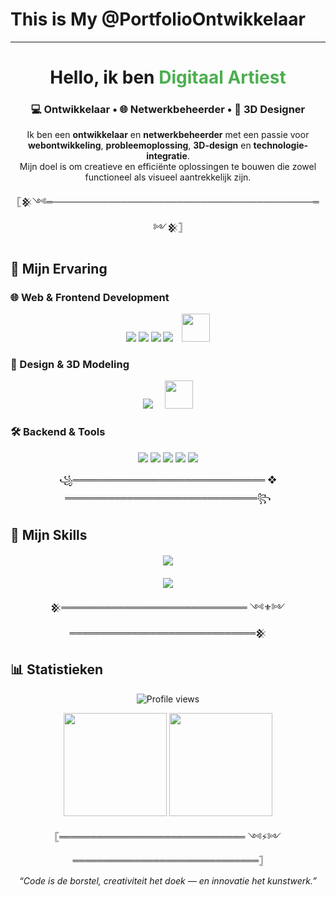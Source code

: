 #  This is My @PortfolioOntwikkelaar
---

##

<h1 align="center">Hello, ik ben <span style="color:#4CAF50;">Digitaal Artiest</span></h1>
<h3 align="center">💻 Ontwikkelaar • 🌐 Netwerkbeheerder • 🎨 3D Designer</h3>

<p align="center">
Ik ben een <b>ontwikkelaar</b> en <b>netwerkbeheerder</b> met een passie voor 
<b>webontwikkeling</b>, <b>probleemoplossing</b>, <b>3D-design</b> en 
<b>technologie-integratie</b>.<br>
Mijn doel is om creatieve en efficiënte oplossingen te bouwen die zowel 
functioneel als visueel aantrekkelijk zijn.
</p>

<p align="center">𓊈𒆜༺═──────────────────────────────────────────═༻𒆜𓊉</p>

## 🚀 **Mijn Ervaring**

### 🌐 Web & Frontend Development
<p align="center">
  <img src="https://img.shields.io/badge/-HTML5-E34F26?style=for-the-badge&logo=html5&logoColor=white" />
  <img src="https://img.shields.io/badge/-CSS3-1572B6?style=for-the-badge&logo=css3&logoColor=white" />
  <img src="https://img.shields.io/badge/-JavaScript-F7DF1E?style=for-the-badge&logo=javascript&logoColor=black" />
  <img src="https://img.shields.io/badge/-Next.js-000000?style=for-the-badge&logo=next.js&logoColor=white" />
  <img src="http://forumavatars.ru/img/avatars/001b/d6/60/2-1678547276.gif" width="45" height="45" style="margin-left:10px;" />
</p>

### 🎨 Design & 3D Modeling
<p align="center">
  <img src="https://img.shields.io/badge/-Blender-F5792A?style=for-the-badge&logo=blender&logoColor=white" />
  <img src="https://timothyegans.com/Images/icons8-figma.gif" width="45" height="45" style="margin-left:15px;" />
</p>

### 🛠️ Backend & Tools
<p align="center">
  <img src="https://img.shields.io/badge/-Node.js-339933?style=for-the-badge&logo=node.js&logoColor=white" />
  <img src="https://img.shields.io/badge/-MongoDB-47A248?style=for-the-badge&logo=mongodb&logoColor=white" />
  <img src="https://img.shields.io/badge/-MySQL-4479A1?style=for-the-badge&logo=mysql&logoColor=white" />
  <img src="https://img.shields.io/badge/-FastAPI-009688?style=for-the-badge&logo=fastapi&logoColor=white" />
  <img src="https://img.shields.io/badge/-SQLite-07405E?style=for-the-badge&logo=sqlite&logoColor=white" />
</p>

<p align="center">꧁═══════════════════════════════ ❖ ═══════════════════════════════꧂</p>

## 🧠 **Mijn Skills**

<p align="center" style="margin: 20px 0;">
  <a href="https://skillicons.dev">
    <img src="https://skillicons.dev/icons?i=nodejs,react,atom,blender,go,graphql,nestjs,py,sass,vite,gatsby,mongodb,wordpress,mysql,nextjs,vue,webpack,p5js,tailwind,threejs,ts,fastapi,figma,laravel,linux,windows&theme=light" />
  </a>
</p>

<p align="center">
  <img src="https://img.shields.io/badge/Cisco_Networking-CCNA-red?style=for-the-badge&logo=cisco&logoColor=white" />
</p>

<p align="center">𒆜══════════════════════════════ ༺⚜️༻ ══════════════════════════════𒆜</p>

## 📊 **Statistieken**

<p align="center">
  <img src="https://komarev.com/ghpvc/?username=PortfolioOntwikkelaar&color=blueviolet&style=for-the-badge" alt="Profile views" />
</p>

<p align="center">
  <img src="https://github-readme-stats.vercel.app/api?username=PortfolioOntwikkelaar&show_icons=true&theme=tokyonight&hide_border=true" height="165"/>
  <img src="https://github-readme-stats.vercel.app/api/top-langs/?username=PortfolioOntwikkelaar&layout=compact&theme=tokyonight&hide_border=true" height="165"/>
</p>

<p align="center">𓊈══════════════════════════════ ༺⚡༻ ══════════════════════════════𓊉</p>

<p align="center">
  <i>“Code is de borstel, creativiteit het doek — en innovatie het kunstwerk.”</i>
</p>



